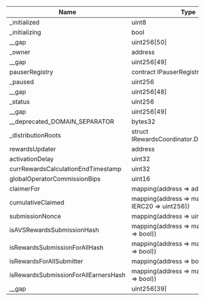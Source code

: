 | Name                                 | Type                                                    | Slot | Offset | Bytes | Contract                                                     |
|--------------------------------------|---------------------------------------------------------|------|--------|-------|--------------------------------------------------------------|
| _initialized                         | uint8                                                   | 0    | 0      | 1     | src/contracts/core/RewardsCoordinator.sol:RewardsCoordinator |
| _initializing                        | bool                                                    | 0    | 1      | 1     | src/contracts/core/RewardsCoordinator.sol:RewardsCoordinator |
| __gap                                | uint256[50]                                             | 1    | 0      | 1600  | src/contracts/core/RewardsCoordinator.sol:RewardsCoordinator |
| _owner                               | address                                                 | 51   | 0      | 20    | src/contracts/core/RewardsCoordinator.sol:RewardsCoordinator |
| __gap                                | uint256[49]                                             | 52   | 0      | 1568  | src/contracts/core/RewardsCoordinator.sol:RewardsCoordinator |
| pauserRegistry                       | contract IPauserRegistry                                | 101  | 0      | 20    | src/contracts/core/RewardsCoordinator.sol:RewardsCoordinator |
| _paused                              | uint256                                                 | 102  | 0      | 32    | src/contracts/core/RewardsCoordinator.sol:RewardsCoordinator |
| __gap                                | uint256[48]                                             | 103  | 0      | 1536  | src/contracts/core/RewardsCoordinator.sol:RewardsCoordinator |
| _status                              | uint256                                                 | 151  | 0      | 32    | src/contracts/core/RewardsCoordinator.sol:RewardsCoordinator |
| __gap                                | uint256[49]                                             | 152  | 0      | 1568  | src/contracts/core/RewardsCoordinator.sol:RewardsCoordinator |
| __deprecated_DOMAIN_SEPARATOR        | bytes32                                                 | 201  | 0      | 32    | src/contracts/core/RewardsCoordinator.sol:RewardsCoordinator |
| _distributionRoots                   | struct IRewardsCoordinator.DistributionRoot[]           | 202  | 0      | 32    | src/contracts/core/RewardsCoordinator.sol:RewardsCoordinator |
| rewardsUpdater                       | address                                                 | 203  | 0      | 20    | src/contracts/core/RewardsCoordinator.sol:RewardsCoordinator |
| activationDelay                      | uint32                                                  | 203  | 20     | 4     | src/contracts/core/RewardsCoordinator.sol:RewardsCoordinator |
| currRewardsCalculationEndTimestamp   | uint32                                                  | 203  | 24     | 4     | src/contracts/core/RewardsCoordinator.sol:RewardsCoordinator |
| globalOperatorCommissionBips         | uint16                                                  | 203  | 28     | 2     | src/contracts/core/RewardsCoordinator.sol:RewardsCoordinator |
| claimerFor                           | mapping(address => address)                             | 204  | 0      | 32    | src/contracts/core/RewardsCoordinator.sol:RewardsCoordinator |
| cumulativeClaimed                    | mapping(address => mapping(contract IERC20 => uint256)) | 205  | 0      | 32    | src/contracts/core/RewardsCoordinator.sol:RewardsCoordinator |
| submissionNonce                      | mapping(address => uint256)                             | 206  | 0      | 32    | src/contracts/core/RewardsCoordinator.sol:RewardsCoordinator |
| isAVSRewardsSubmissionHash           | mapping(address => mapping(bytes32 => bool))            | 207  | 0      | 32    | src/contracts/core/RewardsCoordinator.sol:RewardsCoordinator |
| isRewardsSubmissionForAllHash        | mapping(address => mapping(bytes32 => bool))            | 208  | 0      | 32    | src/contracts/core/RewardsCoordinator.sol:RewardsCoordinator |
| isRewardsForAllSubmitter             | mapping(address => bool)                                | 209  | 0      | 32    | src/contracts/core/RewardsCoordinator.sol:RewardsCoordinator |
| isRewardsSubmissionForAllEarnersHash | mapping(address => mapping(bytes32 => bool))            | 210  | 0      | 32    | src/contracts/core/RewardsCoordinator.sol:RewardsCoordinator |
| __gap                                | uint256[39]                                             | 211  | 0      | 1248  | src/contracts/core/RewardsCoordinator.sol:RewardsCoordinator |
